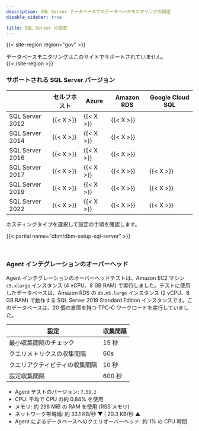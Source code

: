 ```yaml
---
description: SQL Server データベースでのデータベースモニタリングの設定
disable_sidebar: true

title: SQL Server の設定
---
```


{{< site-region region="gov" >}}
<div class="alert alert-warning">データベースモニタリングはこのサイトでサポートされていません。</div>
{{< /site-region >}}

### サポートされる SQL Server バージョン

|                 | セルフホスト | Azure     | Amazon RDS | Google Cloud SQL |
|-----------------|-------------|-----------|------------|------------------|
| SQL Server 2012 | {{< X >}}   | {{< X >}} | {{< X >}}  |                  |
| SQL Server 2014 | {{< X >}}   | {{< X >}} | {{< X >}}  |                  |
| SQL Server 2016 | {{< X >}}   | {{< X >}} | {{< X >}}  |                  |
| SQL Server 2017 | {{< X >}}   | {{< X >}} | {{< X >}}  | {{< X >}}        |
| SQL Server 2019 | {{< X >}}   | {{< X >}} | {{< X >}}  | {{< X >}}        |
| SQL Server 2022 | {{< X >}}   | {{< X >}} | {{< X >}}  | {{< X >}}        |

ホスティングタイプを選択して設定の手順を確認します。

{{< partial name="dbm/dbm-setup-sql-server" >}}

<br>

### Agent インテグレーションのオーバーヘッド

Agent インテグレーションのオーバーヘッドテストは、Amazon EC2 マシン `c5.xlarge` インスタンス (4 vCPU、8 GB RAM) で実行しました。テストに使用したデータベースは、Amazon RDS の `db.m5.large` インスタンス (2 vCPU、8 GB RAM) で動作する SQL Server 2019 Standard Edition インスタンスです。このデータベースは、20 個の倉庫を持つ TPC-C ワークロードを実行していました。

| 設定                              | 収集間隔 |
| ------------------------------------ | ------------------- |
| 最小収集間隔のチェック        | 15 秒                 |
| クエリメトリクスの収集間隔    | 60s                 |
| クエリアクティビティの収集間隔 | 10 秒                 |
| 設定収集間隔         | 600 秒                |

* Agent テストのバージョン: `7.50.2`
* CPU: 平均で CPU の約 0.84% を使用
* メモリ: 約 298 MiB の RAM を使用 (RSS メモリ)
* ネットワーク帯域幅: 約 33.1 KB/秒 ▼ | 20.3 KB/秒 ▲
* Agent によるデータベースへのクエリオーバーヘッド: 約 1% の CPU 時間
